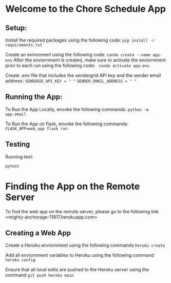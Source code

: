 
# Welcome to the Chore Schedule App

## Setup:


Install the required packages using the following code:
``` pip install -r requirements.txt ```

Create an evironment using the following code:
``` conda create --name app-env ```
After the enviornment is created, make sure to activate the enviornment prior to each run using the following code:
``` conda activate app-env```

Create .env file that includes the sendergrid API key and the sender email address:
``` SENDGRID_API_KEY = " " ```
``` SENDER_EMAIL_ADDRESS = " " ```

## Running the App:

To Run the App Locally, envoke the following commands:
``` python -m app.email ```

To Run the App on flask, envoke the following commands:
``` FLASK_APP=web_app flask run ```

## Testing

Running test:

```pytest```

# Finding the App on the Remote Server

To find the web app on the remote server, please go to the following link <mighty-anchorage-11817.herokuapp.com>

## Creating a Web App

Create a Heroku enviornment using the following commands ```heroku create```

Add all enviornment variables to Heroku using the following command ```heroku config```

Ensure that all local edits are pushed to the Heroku server using the command ```git push heroku main```



